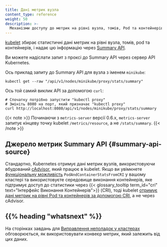 ```yaml
---
title: Дані метрик вузла
content_type: reference
weight: 50
description: >-
  Механізми доступу до метрик на рівні вузла, томів, Pod та контейнерів, як їх бачить kubelet.
---
```


[kubelet](/docs/reference/command-line-tools-reference/kubelet/) збирає статистичні дані метрик на рівні вузла, томів, pod та контейнерів, і надає цю інформацію через
[Summary API](https://github.com/kubernetes/kubernetes/blob/7d309e0104fedb57280b261e5677d919cb2a0e2d/staging/src/k8s.io/kubelet/pkg/apis/stats/v1alpha1/types.go).

Ви можете надіслати запит з проксі до Summary API через сервер API Kubernetes.

Ось приклад запиту до Summary API для вузла з іменем `minikube`:

```shell
kubectl get --raw "/api/v1/nodes/minikube/proxy/stats/summary"
```

Ось той самий виклик API за допомогою `curl`:

```shell
# Спочатку потрібно запустити "kubectl proxy"
# Змініть 8080 на порт, який призначає "kubectl proxy"
curl http://localhost:8080/api/v1/nodes/minikube/proxy/stats/summary
```

{{< note >}}
Починаючи з `metrics-server` версії 0.6.x, `metrics-server` запитує кінцеву точку kubelet `/metrics/resource`, а не `/stats/summary`.
{{< /note >}}

## Джерело метрик Summary API {#summary-api-source}

Стандартно, Kubernetes отримує дані метрик вузлів, використовуючи вбудований [cAdvisor](https://github.com/google/cadvisor), який працює в kubelet. Якщо ви увімкнете [функціональну можливість](/docs/reference/command-line-tools-reference/feature-gates/) `PodAndContainerStatsFromCRI` у вашому кластері та використовуєте середовище виконання контейнерів, яке підтримує доступ до статистики через {{< glossary_tooltip term_id="cri" text="Інтерфейс Виконання Контейнерів">}} (CRI), тоді kubelet [отримує дані метрик на рівні Pod та контейнерів за допомогою CRI](/docs/reference/instrumentation/cri-pod-container-metrics), а не через cAdvisor.

## {{% heading "whatsnext" %}}

На сторінках завдань для [Виправлення неполадок у кластерах](/docs/tasks/debug/debug-cluster/) обговорюється, як використовувати конвеєр метрик, який залежить від цих даних.
